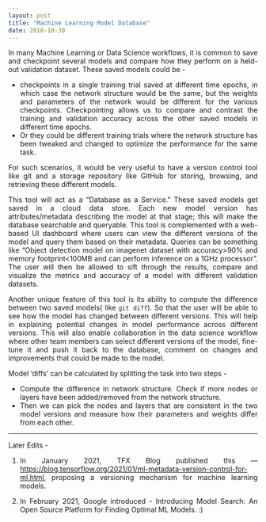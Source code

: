 ```yaml
---
layout: post
title: "Machine Learning Model Database"
date: 2018-10-30
---
```


<style>body {text-align: justify}</style>

In many Machine Learning or Data Science workflows, it is common to save and checkpoint several models and compare how they perform on a held-out validation dataset. These saved models could be -

 - checkpoints in a single training trial saved at different time epochs, in which case the network structure would be the same, but the weights and parameters of the network would be different for the various checkpoints. Checkpointing allows us to compare and contrast the training and validation accuracy across the other saved models in different time epochs.
 - Or they could be different training trials where the network structure has been tweaked and changed to optimize the performance for the same task.

For such scenarios, it would be very useful to have a version control tool like git and a storage repository like GitHub for storing, browsing, and retrieving these different models.

This tool will act as a “Database as a Service.” These saved models get saved in a cloud data store. Each new model version has attributes/metadata describing the model at that stage; this will make the database searchable and queryable. This tool is complemented with a web-based UI dashboard where users can view the different versions of the model and query them based on their metadata. Queries can be something like “Object detection model on imagenet dataset with accuracy>90% and memory footprint<100MB and can perform inference on a 1GHz processor”. The user will then be allowed to sift through the results, compare and visualize the metrics and accuracy of a model with different validation datasets.

Another unique feature of this tool is its ability to compute the difference between two saved models( like `git diff`). So that the user will be able to see how the model has changed between different versions. This will help in explaining potential changes in model performance across different versions. This will also enable collaboration in the data science workflow where other team members can select different versions of the model, fine-tune it and push it back to the database, comment on changes and improvements that could be made to the model.

Model ‘diffs’ can be calculated by splitting the task into two steps -

 - Compute the difference in network structure. Check if more nodes or layers have been added/removed from the network structure.
 - Then we can pick the nodes and layers that are consistent in the two model versions and measure how their parameters and weights differ from each other.

**********

Later Edits -

1. In January 2021, TFX Blog published this — https://blog.tensorflow.org/2021/01/ml-metadata-version-control-for-ml.html, proposing a versioning mechanism for machine learning models.

2. In February 2021, Google introduced - Introducing Model Search: An Open Source Platform for Finding Optimal ML Models. :)
